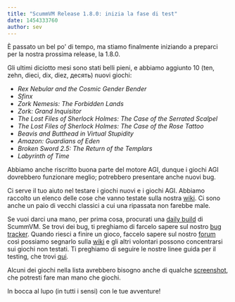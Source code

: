 ```yaml
---
title: "ScummVM Release 1.8.0: inizia la fase di test"
date: 1454333760
author: sev
---
```


È passato un bel po' di tempo, ma stiamo finalmente iniziando a preparci per la nostra prossima release, la 1.8.0.

Gli ultimi diciotto mesi sono stati belli pieni, e abbiamo aggiunto 10 (ten, zehn, dieci, dix, diez, десять) nuovi giochi:

*   *Rex Nebular and the Cosmic Gender Bender*
*   *Sfinx*
*   *Zork Nemesis: The Forbidden Lands*
*   *Zork: Grand Inquisitor*
*   *The Lost Files of Sherlock Holmes: The Case of the Serrated Scalpel*
*   *The Lost Files of Sherlock Holmes: The Case of the Rose Tattoo*
*   *Beavis and Butthead in Virtual Stupidity*
*   *Amazon: Guardians of Eden*
*   *Broken Sword 2.5: The Return of the Templars*
*   *Labyrinth of Time*

Abbiamo anche riscritto buona parte del motore AGI, dunque i giochi AGI dovrebbero funzionare meglio; potrebbero presentare anche nuovi bug.

Ci serve il tuo aiuto nel testare i giochi nuovi e i giochi AGI. Abbiamo raccolto un elenco delle cose che vanno testate sulla nostra [wiki](http://wiki.scummvm.org/index.php/Release_Testing/1.8.0). Ci sono anche un paio di vecchi classici a cui una ripassata non farebbe male.

Se vuoi darci una mano, per prima cosa, procurati una [daily build](/downloads/#daily) di ScummVM. Se trovi dei bug, ti preghiamo di farcelo sapere sul nostro [bug tracker](http://bugs.scummvm.org/). Quando riesci a finire un gioco, faccelo sapere sul nostro [forum](http://forums.scummvm.org/viewtopic.php?t=14006) così possiamo segnarlo sulla [wiki](http://wiki.scummvm.org/index.php/Release_Testing/1.8.0) e gli altri volontari possono concentrarsi sui giochi non testati. Ti preghiamo di seguire le nostre linee guida per il testing, che trovi [qui](http://wiki.scummvm.org/index.php/Release_Testing).

Alcuni dei giochi nella lista avrebbero bisogno anche di qualche [screenshot](http://wiki.scummvm.org/index.php/Screenshots), che potresti fare man mano che giochi.

In bocca al lupo (in tutti i sensi) con le tue avventure!
